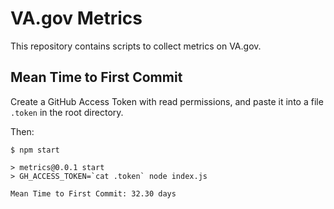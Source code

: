 # VA.gov Metrics

This repository contains scripts to collect metrics on VA.gov.

## Mean Time to First Commit

Create a GitHub Access Token with read permissions, and paste it into a file `.token` in the root directory.

Then:

    $ npm start

    > metrics@0.0.1 start
    > GH_ACCESS_TOKEN=`cat .token` node index.js

    Mean Time to First Commit: 32.30 days
